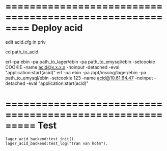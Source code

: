 ========================================================
Deploy acid
========================================================

edit acid.cfg in priv

cd path_to_acid

erl -pa ebin -pa path_to_lager/ebin -pa path_to_emysql/ebin -setcookie COOKIE -name acid@x.x.x.x -noinput -detached -eval "application:start(acid)"
erl -pa ebin -pa /opt/mssng/lager/ebin -pa path_to_emysql/ebin -setcookie 123 -name acid@10.61.64.47 -noinput -detached -eval "application:start(acid)"
 

=========================================================
Test
=========================================================
	lager_acid_backend:test_init().
	lager_acid_backend:test_log("tran van hoàn").